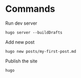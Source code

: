 # Commands

Run dev server
```
hugo server --buildDrafts
```

Add new post
```
hugo new posts/my-first-post.md
```

Publish the site
```
hugo
```
